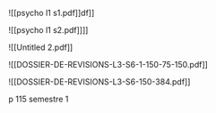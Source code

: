 ![[psycho l1 s1.pdf]]df]]

![[psycho l1 s2.pdf]]]]

![[Untitled 2.pdf]]

![[DOSSIER-DE-REVISIONS-L3-S6-1-150-75-150.pdf]]

![[DOSSIER-DE-REVISIONS-L3-S6-150-384.pdf]]

p 115 semestre 1
